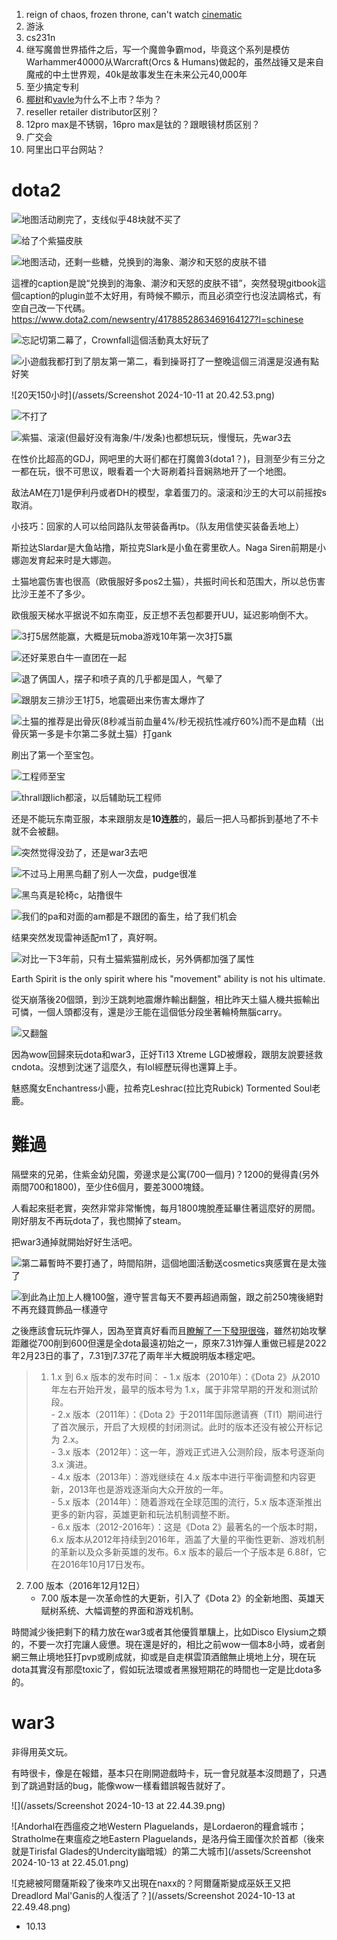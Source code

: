<!-- ex_nolevel -->
1. reign of chaos, frozen throne, can't watch [cinematic](https://www.youtube.com/watch?v=bbH-JZb3wDI&list=PLE4E8577A24B86192)
2. 游泳
3. cs231n
4. 继写魔兽世界插件之后，写一个魔兽争霸mod，毕竟这个系列是模仿Warhammer40000从Warcraft(Orcs & Humans)做起的，虽然战锤又是来自魔戒的中土世界观，40k是故事发生在未来公元40,000年
5. 至少搞定专利
6. [椰树](https://www.google.com/search?client=safari&rls=en&q=%E6%A4%B0%E6%A0%91%E4%B8%8D%E4%B8%8A%E5%B8%82&ie=UTF-8&oe=UTF-8)和[vavle](https://www.google.com/search?client=safari&rls=en&q=valve%E4%B8%8D%E4%B8%8A%E5%B8%82&ie=UTF-8&oe=UTF-8)为什么不上市？华为？
7. reseller retailer distributor区别？
8. 12pro max是不锈钢，16pro max是钛的？跟眼镜材质区别？
9. 广交会
10. 阿里出口平台网站？

# dota2

![地图活动刷完了，支线似乎48块就不买了](/assets/20241011142301_1.jpg)

![给了个紫猫皮肤](/assets/20241011194226_1.jpg)

![地图活动，还剩一些糖，兑换到的海象、潮汐和天怒的皮肤不错](/assets/20241011202740_1.jpg) 

這裡的caption是說“兑换到的海象、潮汐和天怒的皮肤不错”，突然發現gitbook這個caption的plugin並不太好用，有時候不顯示，而且必須空行也沒法調格式，有空自己改一下代碼。https://www.dota2.com/newsentry/4178852863469164127?l=schinese

![忘記切第二幕了，Crownfall這個活動真太好玩了](/assets/20241014001952_1.jpg)

![小遊戲我都打到了朋友第一第二，看到操哥打了一整晚這個三消還是沒通有點好笑](/assets/20241014001926_1.jpg)

![20天150小时](/assets/Screenshot 2024-10-11 at 20.42.53.png)

![不打了](/assets/20241011194337_1.jpg)

![紫猫、滚滚(但最好没有海象/牛/发条)也都想玩玩，慢慢玩，先war3去](/assets/20241012014208_1.jpg)

在性价比超高的GDJ，网吧里的大哥们都在打魔兽3(dota1？)，目测至少有三分之一都在玩，很不可思议，眼看着一个大哥刷着抖音娴熟地开了一个地图。

敌法AM在刀1是伊利丹或者DH的模型，拿着蛋刀的。滚滚和沙王的大可以前摇按s取消。

小技巧：回家的人可以给同路队友带装备再tp。（队友用信使买装备丢地上）

斯拉达Slardar是大鱼站撸，斯拉克Slark是小鱼在雾里砍人。Naga Siren前期是小娜迦发育起来时是大娜迦。

土猫地震伤害也很高（欧俄服好多pos2土猫），共振时间长和范围大，所以总伤害比沙王差不了多少。

欧俄服天梯水平据说不如东南亚，反正想不丢包都要开UU，延迟影响倒不大。

![3打5居然能赢，大概是玩moba游戏10年第一次3打5赢](/assets/20241012160836_1.jpg)

![还好莱恩白牛一直团在一起](/assets/20241012160859_2.jpg)

![退了俩国人，摆子和喷子真的几乎都是国人，气晕了](/assets/20241012160959_1.jpg)

![跟朋友三排沙王1打5，地震砸出来伤害太爆炸了](/assets/20241012165930_1.jpg)

![土猫的推荐是出骨灰(8秒减当前血量4%/秒无视抗性减疗60%)而不是血精（出骨灰第一多是卡尔第二多就土猫）打gank](/assets/20241012182020_1.jpg)

刷出了第一个至宝包。

![工程师至宝](/assets/20241012191553_1.jpg)

![thrall跟lich都滚，以后辅助玩工程师](/assets/20241012193903_1.jpg)

还是不能玩东南亚服，本来跟朋友是**10连胜**的，最后一把人马都拆到基地了不卡就不会被翻。

![突然觉得没劲了，还是war3去吧](/assets/20241012193707_1.jpg)

![不过马上用黑鸟翻了别人一次盘，pudge很准](/assets/20241013110941_1.jpg)

![黑鸟真是轮椅c，站撸很牛](/assets/20241013111000_1.jpg)

![我们的pa和对面的am都是不跟团的畜生，给了我们机会](/assets/20241013111024_1.jpg)

结果突然发现雷神适配m1了，真好啊。

![对比一下3年前，只有土猫紫猫削成长，另外俩都加强了属性](/assets/urlvq5zr4h571.png.webp)

Earth Spirit is the only spirit where his "movement" ability is not his ultimate.

從天崩落後20個頭，到沙王跳刺地震爆炸輸出翻盤，相比昨天土貓人機共振輸出可憐，一個人頭都沒有，還是沙王能在這個低分段坐著輪椅無腦carry。

![又翻盤](/assets/20241013172717_1.jpg)

因為wow回歸來玩dota和war3，正好Ti13 Xtreme LGD被爆殺，跟朋友說要拯救cndota。沒想到沈迷了這麼久，有lol經歷玩得也還算上手。

魅惑魔女Enchantress小鹿，拉希克Leshrac(拉比克Rubick) Tormented Soul老鹿。

# 難過
隔壁來的兄弟，住紫金幼兒園，旁邊求是公寓(700一個月)？1200的覺得貴(另外兩間700和1800)，至少住6個月，要差3000塊錢。

人看起來挺老實，突然非常非常慚愧，每月1800塊脫產延畢住著這麼好的房間。剛好朋友不再玩dota了，我也關掉了steam。

把war3通掉就開始好好生活吧。

![第二幕暫時不要打通了，時間陷阱，這個地圖活動送cosmetics爽感實在是太強了](/assets/20241013212726_1.jpg)

![到此為止加上人機100盤，遵守誓言每天不要再超過兩盤，跟之前250塊後絕對不再充錢買飾品一樣遵守](/assets/20241013213137_1.jpg)

之後應該會玩玩炸彈人，因為至寶真好看而且[瞭解了一下發現很強](https://www.bilibili.com/video/BV1Ws4y1T7NV)，雖然初始攻擊距離從700削到600但還是全dota最遠初始之一，原來7.31炸彈人重做已經是2022年2月23日的事了，7.31到7.37花了兩年半大概說明版本穩定吧。

>1. 1.x 到 6.x 版本的发布时间：
    - 1.x 版本（2010年）：《Dota 2》从2010年左右开始开发，最早的版本号为 1.x，属于非常早期的开发和测试阶段。  
    - 2.x 版本（2011年）：《Dota 2》于2011年国际邀请赛（TI1）期间进行了首次展示，开启了大规模的封闭测试。此时的版本还没有被公开标记为 2.x。  
    - 3.x 版本（2012年）：这一年，游戏正式进入公测阶段，版本号逐渐向 3.x 演进。  
    - 4.x 版本（2013年）：游戏继续在 4.x 版本中进行平衡调整和内容更新，2013年也是游戏逐渐向大众开放的一年。  
    - 5.x 版本（2014年）：随着游戏在全球范围的流行，5.x 版本逐渐推出更多的新内容，英雄更新和玩法机制调整不断。  
    - 6.x 版本（2012-2016年）：这是《Dota 2》最著名的一个版本时期，6.x 版本从2012年持续到2016年，涵盖了大量的平衡性更新、游戏机制的革新以及众多新英雄的发布。6.x 版本的最后一个子版本是 6.88f，它在2016年10月17日发布。  
2. 7.00 版本（2016年12月12日）
    - 7.00 版本是一次革命性的大更新，引入了《Dota 2》的全新地图、英雄天赋树系统、大幅调整的界面和游戏机制。  

時間減少後把剩下的精力放在war3或者其他優質單驥上，比如Disco Elysium之類的，不要一次打完讓人疲憊。現在還是好的，相比之前wow一個本8小時，或者劍網三無止境地狂打pvp或刷成就，抑或是自走棋雲頂酒館無止境地上分，現在玩dota其實沒有那麼toxic了，假如玩法環或者黑猴短期花的時間也一定是比dota多的。

# war3
非得用英文玩。

有時很卡，像是在報錯，基本只在剛開遊戲時卡，玩一會兒就基本沒問題了，只遇到了跳過對話的bug，能像wow一樣看錯誤報告就好了。

![](/assets/Screenshot 2024-10-13 at 22.44.39.png)  

![Andorhal在西瘟疫之地Western Plaguelands，是Lordaeron的糧倉城市；Stratholme在東瘟疫之地Eastern Plaguelands，是洛丹倫王國僅次於首都（後來就是Tirisfal Glades的Undercity幽暗城）的第二大城市](/assets/Screenshot 2024-10-13 at 22.45.01.png)

![克總被阿爾薩斯殺了後來咋又出現在naxx的？阿爾薩斯變成巫妖王又把Dreadlord Mal'Ganis的人復活了？](/assets/Screenshot 2024-10-13 at 22.49.48.png)

- 10.13